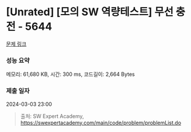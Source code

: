 # [Unrated] [모의 SW 역량테스트] 무선 충전 - 5644 

[문제 링크](https://swexpertacademy.com/main/code/problem/problemDetail.do?contestProbId=AWXRDL1aeugDFAUo) 

### 성능 요약

메모리: 61,680 KB, 시간: 300 ms, 코드길이: 2,664 Bytes

### 제출 일자

2024-03-03 23:00



> 출처: SW Expert Academy, https://swexpertacademy.com/main/code/problem/problemList.do